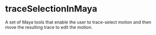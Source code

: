 traceSelectionInMaya
====================

A set of Maya tools that enable the user to trace-select motion and then move the resulting trace to edit the motion.
